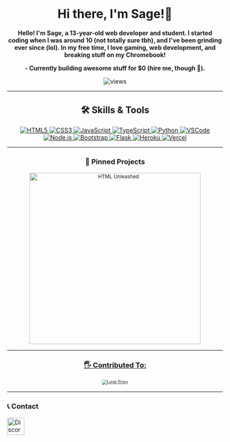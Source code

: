 <h1 align="center"><b>Hi there, I'm Sage!👋 </h1>
<p align="center">
  Hello! I'm Sage, a 13-year-old web developer and student. I started coding when I was around 10 (not totally sure tbh), and I've been grinding ever since (lol). In my free time, I love gaming, web development, and breaking stuff on my Chromebook!
</p>
<p align="center">
  <b>- Currently building awesome stuff for $0 (hire me, though 👀).</b>
</p>


</b></h3>
<p align="center">
  <img src="https://komarev.com/ghpvc/?username=sxgei&style=flat" alt="views" />
</p>

---

<h2 align="center">🛠 Skills & Tools</h2>

<div align="center">
  <a href="https://developer.mozilla.org/en-US/docs/Web/HTML" target="_blank">
    <img src="https://img.shields.io/badge/HTML5-%23E34F26.svg?style=for-the-badge&logo=html5&logoColor=white" alt="HTML5">
  </a>
  <a href="https://developer.mozilla.org/en-US/docs/Web/CSS" target="_blank">
    <img src="https://img.shields.io/badge/CSS3-%231572B6.svg?style=for-the-badge&logo=css3&logoColor=white" alt="CSS3">
  </a>
  <a href="https://developer.mozilla.org/en-US/docs/Web/JavaScript" target="_blank">
    <img src="https://img.shields.io/badge/JavaScript-%23F7DF1E.svg?style=for-the-badge&logo=javascript&logoColor=black" alt="JavaScript">
  </a>
  <a href="https://www.typescriptlang.org/" target="_blank">
    <img src="https://img.shields.io/badge/TypeScript-%233178C6.svg?style=for-the-badge&logo=typescript&logoColor=white" alt="TypeScript">
  </a>
  <a href="https://www.python.org/" target="_blank">
    <img src="https://img.shields.io/badge/Python-%233776AB.svg?style=for-the-badge&logo=python&logoColor=white" alt="Python">
  </a>
  <a href="https://code.visualstudio.com/" target="_blank">
    <img src="https://img.shields.io/badge/VSCode-%23007ACC.svg?style=for-the-badge&logo=visual-studio-code&logoColor=white" alt="VSCode">
  </a>
  <a href="https://nodejs.org/" target="_blank">
    <img src="https://img.shields.io/badge/Node.js-%23339933.svg?style=for-the-badge&logo=node.js&logoColor=white" alt="Node.js">
  </a>
  <a href="https://getbootstrap.com/" target="_blank">
    <img src="https://img.shields.io/badge/Bootstrap-%23563D7C.svg?style=for-the-badge&logo=bootstrap&logoColor=white" alt="Bootstrap">
  </a>
  <a href="https://flask.palletsprojects.com/" target="_blank">
    <img src="https://img.shields.io/badge/Flask-%23000.svg?style=for-the-badge&logo=flask&logoColor=white" alt="Flask">
  </a>
  <a href="https://www.heroku.com/" target="_blank">
    <img src="https://img.shields.io/badge/Heroku-%23430098.svg?style=for-the-badge&logo=heroku&logoColor=white" alt="Heroku">
  </a>
  <a href="https://vercel.com/" target="_blank">
    <img src="https://img.shields.io/badge/Vercel-%23000000.svg?style=for-the-badge&logo=vercel&logoColor=white" alt="Vercel">
  </a>
</div>



---

<h3 align="center">🚀 Pinned Projects</h3>

<p align="center" style="font-size: smaller;">
  <a href="https://github.com/sxgei/HTML-unleashed">
    <img src="https://github-readme-stats.vercel.app/api/pin/?username=sxgei&repo=HTML-unleashed&theme=radical&icon_color=8a2be2" alt="HTML Unleashed" style="width: 400px; margin: 0 15px;">
</p>




---

 <h3 align="center">🖐 Contributed To:</h3>

<p align="center" style="font-size: smaller;">
  <a href="https://github.com/Lunar-Proxy/Lunar">
    <img src="https://github-readme-stats.vercel.app/api/pin/?username=Lunar-Proxy&repo=Lunar&theme=radical&icon_color=8a2be2" alt="Lunar Proxy" style="transform: scale(0.75);">
  </a>
</p>

---

<h3 align="left">📞 Contact</h3>


<a href="https://discord.com/users/Sxgei" target="_blank">
  <img src="https://uxwing.com/wp-content/themes/uxwing/download/brands-and-social-media/discord-round-color-icon.png" alt="Discord Icon" width="40" height="40" />
</a>

